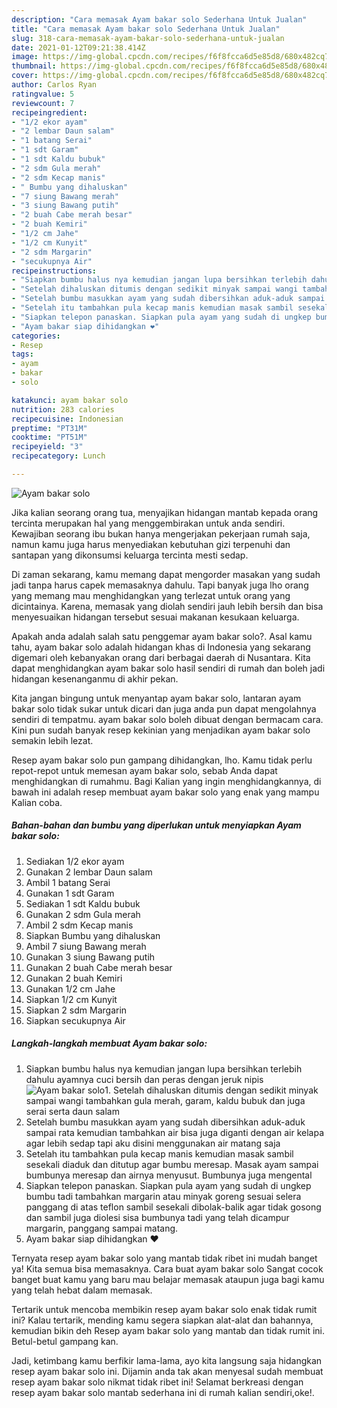 ```yaml
---
description: "Cara memasak Ayam bakar solo Sederhana Untuk Jualan"
title: "Cara memasak Ayam bakar solo Sederhana Untuk Jualan"
slug: 318-cara-memasak-ayam-bakar-solo-sederhana-untuk-jualan
date: 2021-01-12T09:21:38.414Z
image: https://img-global.cpcdn.com/recipes/f6f8fcca6d5e85d8/680x482cq70/ayam-bakar-solo-foto-resep-utama.jpg
thumbnail: https://img-global.cpcdn.com/recipes/f6f8fcca6d5e85d8/680x482cq70/ayam-bakar-solo-foto-resep-utama.jpg
cover: https://img-global.cpcdn.com/recipes/f6f8fcca6d5e85d8/680x482cq70/ayam-bakar-solo-foto-resep-utama.jpg
author: Carlos Ryan
ratingvalue: 5
reviewcount: 7
recipeingredient:
- "1/2 ekor ayam"
- "2 lembar Daun salam"
- "1 batang Serai"
- "1 sdt Garam"
- "1 sdt Kaldu bubuk"
- "2 sdm Gula merah"
- "2 sdm Kecap manis"
- " Bumbu yang dihaluskan"
- "7 siung Bawang merah"
- "3 siung Bawang putih"
- "2 buah Cabe merah besar"
- "2 buah Kemiri"
- "1/2 cm Jahe"
- "1/2 cm Kunyit"
- "2 sdm Margarin"
- "secukupnya Air"
recipeinstructions:
- "Siapkan bumbu halus nya kemudian jangan lupa bersihkan terlebih dahulu ayamnya cuci bersih dan peras dengan jeruk nipis"
- "Setelah dihaluskan ditumis dengan sedikit minyak sampai wangi tambahkan gula merah, garam, kaldu bubuk dan juga serai serta daun salam"
- "Setelah bumbu masukkan ayam yang sudah dibersihkan aduk-aduk sampai rata kemudian tambahkan air bisa juga diganti dengan air kelapa agar lebih sedap tapi aku disini menggunakan air matang saja"
- "Setelah itu tambahkan pula kecap manis kemudian masak sambil sesekali diaduk dan ditutup agar bumbu meresap. Masak ayam sampai bumbunya meresap dan airnya menyusut. Bumbunya juga mengental"
- "Siapkan telepon panaskan. Siapkan pula ayam yang sudah di ungkep bumbu tadi tambahkan margarin atau minyak goreng sesuai selera panggang di atas teflon sambil sesekali dibolak-balik agar tidak gosong dan sambil juga diolesi sisa bumbunya tadi yang telah dicampur margarin, panggang sampai matang."
- "Ayam bakar siap dihidangkan ❤️"
categories:
- Resep
tags:
- ayam
- bakar
- solo

katakunci: ayam bakar solo 
nutrition: 283 calories
recipecuisine: Indonesian
preptime: "PT31M"
cooktime: "PT51M"
recipeyield: "3"
recipecategory: Lunch

---
```



![Ayam bakar solo](https://img-global.cpcdn.com/recipes/f6f8fcca6d5e85d8/680x482cq70/ayam-bakar-solo-foto-resep-utama.jpg)

Jika kalian seorang orang tua, menyajikan hidangan mantab kepada orang tercinta merupakan hal yang menggembirakan untuk anda sendiri. Kewajiban seorang ibu bukan hanya mengerjakan pekerjaan rumah saja, namun kamu juga harus menyediakan kebutuhan gizi terpenuhi dan santapan yang dikonsumsi keluarga tercinta mesti sedap.

Di zaman  sekarang, kamu memang dapat mengorder masakan yang sudah jadi tanpa harus capek memasaknya dahulu. Tapi banyak juga lho orang yang memang mau menghidangkan yang terlezat untuk orang yang dicintainya. Karena, memasak yang diolah sendiri jauh lebih bersih dan bisa menyesuaikan hidangan tersebut sesuai makanan kesukaan keluarga. 



Apakah anda adalah salah satu penggemar ayam bakar solo?. Asal kamu tahu, ayam bakar solo adalah hidangan khas di Indonesia yang sekarang digemari oleh kebanyakan orang dari berbagai daerah di Nusantara. Kita dapat menghidangkan ayam bakar solo hasil sendiri di rumah dan boleh jadi hidangan kesenanganmu di akhir pekan.

Kita jangan bingung untuk menyantap ayam bakar solo, lantaran ayam bakar solo tidak sukar untuk dicari dan juga anda pun dapat mengolahnya sendiri di tempatmu. ayam bakar solo boleh dibuat dengan bermacam cara. Kini pun sudah banyak resep kekinian yang menjadikan ayam bakar solo semakin lebih lezat.

Resep ayam bakar solo pun gampang dihidangkan, lho. Kamu tidak perlu repot-repot untuk memesan ayam bakar solo, sebab Anda dapat menghidangkan di rumahmu. Bagi Kalian yang ingin menghidangkannya, di bawah ini adalah resep membuat ayam bakar solo yang enak yang mampu Kalian coba.

<!--inarticleads1-->

##### Bahan-bahan dan bumbu yang diperlukan untuk menyiapkan Ayam bakar solo:

1. Sediakan 1/2 ekor ayam
1. Gunakan 2 lembar Daun salam
1. Ambil 1 batang Serai
1. Gunakan 1 sdt Garam
1. Sediakan 1 sdt Kaldu bubuk
1. Gunakan 2 sdm Gula merah
1. Ambil 2 sdm Kecap manis
1. Siapkan  Bumbu yang dihaluskan
1. Ambil 7 siung Bawang merah
1. Gunakan 3 siung Bawang putih
1. Gunakan 2 buah Cabe merah besar
1. Gunakan 2 buah Kemiri
1. Gunakan 1/2 cm Jahe
1. Siapkan 1/2 cm Kunyit
1. Siapkan 2 sdm Margarin
1. Siapkan secukupnya Air




<!--inarticleads2-->

##### Langkah-langkah membuat Ayam bakar solo:

1. Siapkan bumbu halus nya kemudian jangan lupa bersihkan terlebih dahulu ayamnya cuci bersih dan peras dengan jeruk nipis
<img src="https://img-global.cpcdn.com/steps/e404dec5119d39ba/160x128cq70/ayam-bakar-solo-langkah-memasak-1-foto.jpg" alt="Ayam bakar solo">1. Setelah dihaluskan ditumis dengan sedikit minyak sampai wangi tambahkan gula merah, garam, kaldu bubuk dan juga serai serta daun salam
1. Setelah bumbu masukkan ayam yang sudah dibersihkan aduk-aduk sampai rata kemudian tambahkan air bisa juga diganti dengan air kelapa agar lebih sedap tapi aku disini menggunakan air matang saja
1. Setelah itu tambahkan pula kecap manis kemudian masak sambil sesekali diaduk dan ditutup agar bumbu meresap. Masak ayam sampai bumbunya meresap dan airnya menyusut. Bumbunya juga mengental
1. Siapkan telepon panaskan. Siapkan pula ayam yang sudah di ungkep bumbu tadi tambahkan margarin atau minyak goreng sesuai selera panggang di atas teflon sambil sesekali dibolak-balik agar tidak gosong dan sambil juga diolesi sisa bumbunya tadi yang telah dicampur margarin, panggang sampai matang.
1. Ayam bakar siap dihidangkan ❤️




Ternyata resep ayam bakar solo yang mantab tidak ribet ini mudah banget ya! Kita semua bisa memasaknya. Cara buat ayam bakar solo Sangat cocok banget buat kamu yang baru mau belajar memasak ataupun juga bagi kamu yang telah hebat dalam memasak.

Tertarik untuk mencoba membikin resep ayam bakar solo enak tidak rumit ini? Kalau tertarik, mending kamu segera siapkan alat-alat dan bahannya, kemudian bikin deh Resep ayam bakar solo yang mantab dan tidak rumit ini. Betul-betul gampang kan. 

Jadi, ketimbang kamu berfikir lama-lama, ayo kita langsung saja hidangkan resep ayam bakar solo ini. Dijamin anda tak akan menyesal sudah membuat resep ayam bakar solo nikmat tidak ribet ini! Selamat berkreasi dengan resep ayam bakar solo mantab sederhana ini di rumah kalian sendiri,oke!.

